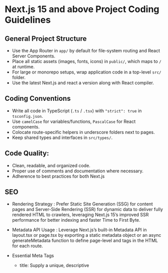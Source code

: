 # Next.js 15 and above Project Coding Guidelines

## General Project Structure
- Use the App Router in `app/` by default for file-system routing and React Server Components.
- Place all static assets (images, fonts, icons) in `public/`, which maps to `/` at runtime.
- For large or monorepo setups, wrap application code in a top-level `src/` folder.
- Use the latest Next.js and react a version along with React compiler.

## Coding Conventions
- Write all code in TypeScript (`.ts` / `.tsx`) with `"strict": true` in `tsconfig.json`.
- Use `camelCase` for variables/functions, `PascalCase` for React components.
- Colocate route-specific helpers in underscore folders next to pages.
- Keep shared types and interfaces in `src/types/`.

## Code Quality:
- Clean, readable, and organized code.
- Proper use of comments and documentation where necessary.
- Adherence to best practices for both Next.js

## SEO
- Rendering Strategy
: Prefer Static Site Generation (SSG) for content pages and Server-Side Rendering (SSR) for dynamic data to deliver 
fully rendered HTML to crawlers, leveraging Next.js 15’s improved SSR performance for better indexing and faster Time 
to First Byte.

- Metadata API Usage
: Leverage Next.js’s built-in Metadata API in layout.tsx or page.tsx by exporting a static metadata object or an async 
generateMetadata function to define page-level <meta> and <link> tags in the HTML <head> for each route.

- Essential Meta Tags
    - title: Supply a unique, descriptive <title> via metadata.title to influence title links shown in Google Search 
results.
    - description: Use metadata.description for a concise summary (≈155–160 characters) to improve click-through rates.
    - keywords: Optionally include relevant terms via metadata.keywords.
    - robots: Control indexing per page with metadata.robots (e.g. { index: true, follow: true } or noindex) to manage which 
pages appear in search.

- Open Graph & Twitter Cards
: Define social sharing data using metadata.openGraph and metadata.twitter, setting properties like og:title,
og:description, og:image, twitter:card, and twitter:image to optimize how links preview on platforms like Facebook and
X(Twitter)

- Performance Hints
: Improve load times and preconnect key domains using metadata.dnsPrefetch and metadata.preconnect arrays to hint 
resource fetching early.

- Sitemap & robots.txt
: Generate and serve a sitemap.xml and robots.txt at site root to communicate crawl priorities and indexation rules
to all search engines.

- Image SEO
: Ensure every image includes meaningful alt text via metadata.openGraph.images[].alt or inline alt attributes to
improve accessibility and image search ranking

- Validation & Testing
: Regularly audit site with Lighthouse’s SEO audit in Chrome DevTools and Google’s Rich Results Test to verify that all 
meta-tags, structured data, and link hints are recognized correctly.
